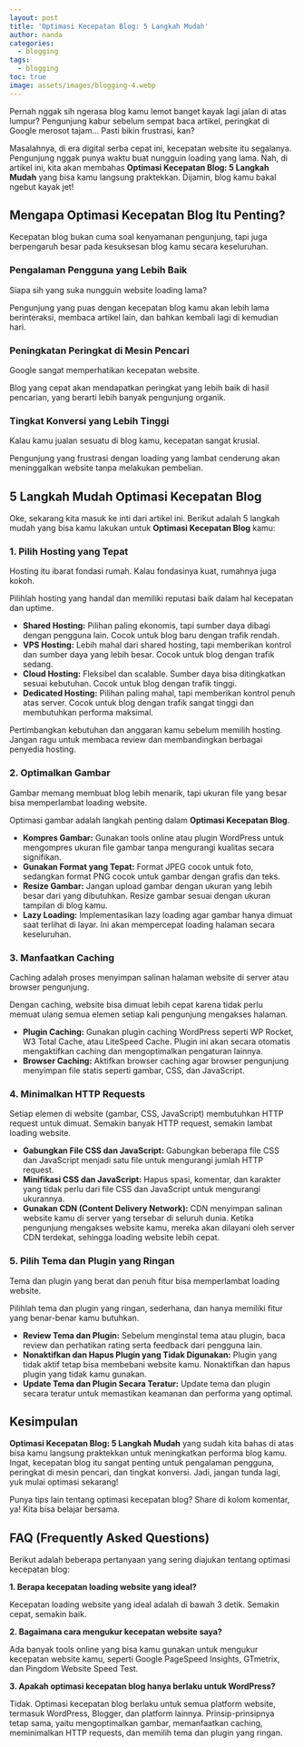 ```yaml
---
layout: post
title: 'Optimasi Kecepatan Blog: 5 Langkah Mudah'
author: nanda
categories:
  - blogging
tags:
  - blogging
toc: true
image: assets/images/blogging-4.webp
---
```



Pernah nggak sih ngerasa blog kamu lemot banget kayak lagi jalan di atas lumpur? Pengunjung kabur sebelum sempat baca artikel, peringkat di Google merosot tajam… Pasti bikin frustrasi, kan?

Masalahnya, di era digital serba cepat ini, kecepatan website itu segalanya. Pengunjung nggak punya waktu buat nungguin loading yang lama. Nah, di artikel ini, kita akan membahas **Optimasi Kecepatan Blog: 5 Langkah Mudah** yang bisa kamu langsung praktekkan. Dijamin, blog kamu bakal ngebut kayak jet!

## Mengapa Optimasi Kecepatan Blog Itu Penting?

Kecepatan blog bukan cuma soal kenyamanan pengunjung, tapi juga berpengaruh besar pada kesuksesan blog kamu secara keseluruhan.

### Pengalaman Pengguna yang Lebih Baik

Siapa sih yang suka nungguin website loading lama?

Pengunjung yang puas dengan kecepatan blog kamu akan lebih lama berinteraksi, membaca artikel lain, dan bahkan kembali lagi di kemudian hari.

### Peningkatan Peringkat di Mesin Pencari

Google sangat memperhatikan kecepatan website.

Blog yang cepat akan mendapatkan peringkat yang lebih baik di hasil pencarian, yang berarti lebih banyak pengunjung organik.

### Tingkat Konversi yang Lebih Tinggi

Kalau kamu jualan sesuatu di blog kamu, kecepatan sangat krusial.

Pengunjung yang frustrasi dengan loading yang lambat cenderung akan meninggalkan website tanpa melakukan pembelian.

## 5 Langkah Mudah Optimasi Kecepatan Blog

Oke, sekarang kita masuk ke inti dari artikel ini. Berikut adalah 5 langkah mudah yang bisa kamu lakukan untuk **Optimasi Kecepatan Blog** kamu:

### 1\. Pilih Hosting yang Tepat

Hosting itu ibarat fondasi rumah. Kalau fondasinya kuat, rumahnya juga kokoh.

Pilihlah hosting yang handal dan memiliki reputasi baik dalam hal kecepatan dan uptime.

- **Shared Hosting:** Pilihan paling ekonomis, tapi sumber daya dibagi dengan pengguna lain. Cocok untuk blog baru dengan trafik rendah.
- **VPS Hosting:** Lebih mahal dari shared hosting, tapi memberikan kontrol dan sumber daya yang lebih besar. Cocok untuk blog dengan trafik sedang.
- **Cloud Hosting:** Fleksibel dan scalable. Sumber daya bisa ditingkatkan sesuai kebutuhan. Cocok untuk blog dengan trafik tinggi.
- **Dedicated Hosting:** Pilihan paling mahal, tapi memberikan kontrol penuh atas server. Cocok untuk blog dengan trafik sangat tinggi dan membutuhkan performa maksimal.

Pertimbangkan kebutuhan dan anggaran kamu sebelum memilih hosting. Jangan ragu untuk membaca review dan membandingkan berbagai penyedia hosting.

### 2\. Optimalkan Gambar

Gambar memang membuat blog lebih menarik, tapi ukuran file yang besar bisa memperlambat loading website.

Optimasi gambar adalah langkah penting dalam **Optimasi Kecepatan Blog**.

- **Kompres Gambar:** Gunakan tools online atau plugin WordPress untuk mengompres ukuran file gambar tanpa mengurangi kualitas secara signifikan.
- **Gunakan Format yang Tepat:** Format JPEG cocok untuk foto, sedangkan format PNG cocok untuk gambar dengan grafis dan teks.
- **Resize Gambar:** Jangan upload gambar dengan ukuran yang lebih besar dari yang dibutuhkan. Resize gambar sesuai dengan ukuran tampilan di blog kamu.
- **Lazy Loading:** Implementasikan lazy loading agar gambar hanya dimuat saat terlihat di layar. Ini akan mempercepat loading halaman secara keseluruhan.

### 3\. Manfaatkan Caching

Caching adalah proses menyimpan salinan halaman website di server atau browser pengunjung.

Dengan caching, website bisa dimuat lebih cepat karena tidak perlu memuat ulang semua elemen setiap kali pengunjung mengakses halaman.

- **Plugin Caching:** Gunakan plugin caching WordPress seperti WP Rocket, W3 Total Cache, atau LiteSpeed Cache. Plugin ini akan secara otomatis mengaktifkan caching dan mengoptimalkan pengaturan lainnya.
- **Browser Caching:** Aktifkan browser caching agar browser pengunjung menyimpan file statis seperti gambar, CSS, dan JavaScript.

### 4\. Minimalkan HTTP Requests

Setiap elemen di website (gambar, CSS, JavaScript) membutuhkan HTTP request untuk dimuat. Semakin banyak HTTP request, semakin lambat loading website.

- **Gabungkan File CSS dan JavaScript:** Gabungkan beberapa file CSS dan JavaScript menjadi satu file untuk mengurangi jumlah HTTP request.
- **Minifikasi CSS dan JavaScript:** Hapus spasi, komentar, dan karakter yang tidak perlu dari file CSS dan JavaScript untuk mengurangi ukurannya.
- **Gunakan CDN (Content Delivery Network):** CDN menyimpan salinan website kamu di server yang tersebar di seluruh dunia. Ketika pengunjung mengakses website kamu, mereka akan dilayani oleh server CDN terdekat, sehingga loading website lebih cepat.

### 5\. Pilih Tema dan Plugin yang Ringan

Tema dan plugin yang berat dan penuh fitur bisa memperlambat loading website.

Pilihlah tema dan plugin yang ringan, sederhana, dan hanya memiliki fitur yang benar-benar kamu butuhkan.

- **Review Tema dan Plugin:** Sebelum menginstal tema atau plugin, baca review dan perhatikan rating serta feedback dari pengguna lain.
- **Nonaktifkan dan Hapus Plugin yang Tidak Digunakan:** Plugin yang tidak aktif tetap bisa membebani website kamu. Nonaktifkan dan hapus plugin yang tidak kamu gunakan.
- **Update Tema dan Plugin Secara Teratur:** Update tema dan plugin secara teratur untuk memastikan keamanan dan performa yang optimal.

## Kesimpulan

**Optimasi Kecepatan Blog: 5 Langkah Mudah** yang sudah kita bahas di atas bisa kamu langsung praktekkan untuk meningkatkan performa blog kamu. Ingat, kecepatan blog itu sangat penting untuk pengalaman pengguna, peringkat di mesin pencari, dan tingkat konversi. Jadi, jangan tunda lagi, yuk mulai optimasi sekarang!

Punya tips lain tentang optimasi kecepatan blog? Share di kolom komentar, ya! Kita bisa belajar bersama.

## FAQ (Frequently Asked Questions)

Berikut adalah beberapa pertanyaan yang sering diajukan tentang optimasi kecepatan blog:

**1\. Berapa kecepatan loading website yang ideal?**

Kecepatan loading website yang ideal adalah di bawah 3 detik. Semakin cepat, semakin baik.

**2\. Bagaimana cara mengukur kecepatan website saya?**

Ada banyak tools online yang bisa kamu gunakan untuk mengukur kecepatan website kamu, seperti Google PageSpeed Insights, GTmetrix, dan Pingdom Website Speed Test.

**3\. Apakah optimasi kecepatan blog hanya berlaku untuk WordPress?**

Tidak. Optimasi kecepatan blog berlaku untuk semua platform website, termasuk WordPress, Blogger, dan platform lainnya. Prinsip-prinsipnya tetap sama, yaitu mengoptimalkan gambar, memanfaatkan caching, meminimalkan HTTP requests, dan memilih tema dan plugin yang ringan.
